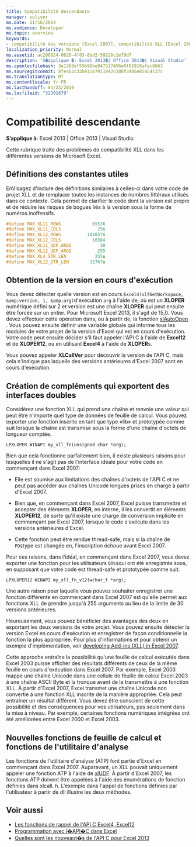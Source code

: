 ```yaml
---
title: Compatibilité descendante
manager: soliver
ms.date: 11/16/2014
ms.audience: Developer
ms.topic: overview
keywords:
- compatibilité des versions [Excel 2007], compatibilité XLL [Excel 2007], compatibilité descendante [Excel 2007]
localization_priority: Normal
ms.assetid: ac200824-0620-4f03-8bd2-59226c1e79d7
description: 'S�applique �: Excel 2013�| Office 2013�| Visual Studio'
ms.openlocfilehash: 3e1368ef55b96be947527456e0f01918afec6663
ms.sourcegitcommit: 8fe462c32b91c87911942c188f3445e85a54137c
ms.translationtype: MT
ms.contentlocale: fr-FR
ms.lasthandoff: 04/23/2019
ms.locfileid: "32301679"
---
```

# <a name="backward-compatibility"></a>Compatibilité descendante

**S’applique à**: Excel 2013 | Office 2013 | Visual Studio 
  
Cette rubrique traite des problèmes de compatibilité XLL dans les différentes versions de Microsoft Excel.
  
## <a name="useful-constant-definitions"></a>Définitions des constantes utiles

EnVisagez d'inclure des définitions similaires à celles-ci dans votre code de projet XLL et de remplacer toutes les instances de nombres littéraux utilisés dans ce contexte. Cela permet de clarifier le code dont la version est propre et de réduire les risques de bogues liés à la version sous la forme de numéros inoffensifs.
  
```cpp
#define MAX_XL11_ROWS            65536
#define MAX_XL11_COLS              256
#define MAX_XL12_ROWS          1048576
#define MAX_XL12_COLS            16384
#define MAX_XL11_UDF_ARGS           30
#define MAX_XL12_UDF_ARGS          255
#define MAX_XL4_STR_LEN           255u
#define MAX_XL12_STR_LEN        32767u
```

## <a name="getting-the-running-version"></a>Obtention de la version en cours d'exécution

Vous devez détecter quelle version est en cours `Excel4(xlfGetWorkspace, &amp;version, 1, &amp;arg)`d'exécution `arg` à l'aide de, où est un **XLOPER** numérique défini sur 2 et version est une chaîne **XLOPER** qui peut ensuite être forcée sur un entier. Pour Microsoft Excel 2013, il s'agit de 15,0. Vous devez effectuer cette opération dans, ou à partir de, la fonction [xlAutoOpen](xlautoopen.md) . Vous pouvez ensuite définir une variable globale qui informe tous les modules de votre projet de la version d'Excel qui est en cours d'exécution. Votre code peut ensuite décider s'il faut appeler l'API C à l'aide de **Excel12** et de **XLOPER12**, ou en utilisant **Excel4** à l'aide de **XLOPER**s.
  
Vous pouvez appeler **XLCallVer** pour découvrir la version de l'API C, mais cela n'indique pas laquelle des versions antérieures d'Excel 2007 sont en cours d'exécution. 
  
## <a name="creating-add-ins-that-export-dual-interfaces"></a>Création de compléments qui exportent des interfaces doubles

Considérez une fonction XLL qui prend une chaîne et renvoie une valeur qui peut être n'importe quel type de données de feuille de calcul. Vous pouvez exporter une fonction inscrite en tant que type «lib» et prototypée comme suit lorsque la chaîne est transmise sous la forme d'une chaîne d'octets de longueur comptée.
  
`LPXLOPER WINAPI my_xll_fn(unsigned char *arg);`
  
Bien que cela fonctionne parfaitement bien, il existe plusieurs raisons pour lesquelles il ne s'agit pas de l'interface idéale pour votre code en commençant dans Excel 2007:
  
- Elle est soumise aux limitations des chaînes d'octets de l'API C et ne peut pas accéder aux chaînes Unicode longues prises en charge à partir d'Excel 2007.
    
- Bien que, en commençant dans Excel 2007, Excel puisse transmettre et accepter des éléments **XLOPER**, en interne, il les convertit en éléments **XLOPER12**, de sorte qu'il existe une charge de conversion implicite en commençant par Excel 2007, lorsque le code s'exécute dans les versions antérieures d'Excel.
    
- Cette fonction peut être rendue thread-safe, mais si la chaîne de `PD$`type est changée en, l'inscription échoue avant Excel 2007.
    
Pour ces raisons, dans l'idéal, en commençant dans Excel 2007, vous devez exporter une fonction pour les utilisateurs `QD%$`qui ont été enregistrés sous, en supposant que votre code est thread-safe et prototypée comme suit.
  
`LPXLOPER12 WINAPI my_xll_fn_v12(wchar_t *arg);`
  
Une autre raison pour laquelle vous pouvez souhaiter enregistrer une fonction différente en commençant dans Excel 2007 est qu'elle permet aux fonctions XLL de prendre jusqu'à 255 arguments au lieu de la limite de 30 versions antérieures.
  
Heureusement, vous pouvez bénéficier des avantages des deux en exportant les deux versions de votre projet. Vous pouvez ensuite détecter la version Excel en cours d'exécution et enregistrer de façon conditionnelle la fonction la plus appropriée. Pour plus d'informations et pour obtenir un exemple d'implémentation, voir [developIng Add-ins (XLL) in Excel 2007](https://msdn.microsoft.com/library/aa730920.aspx).
  
Cette approche entraîne la possibilité qu'une feuille de calcul exécutée dans Excel 2003 puisse afficher des résultats différents de ceux de la même feuille en cours d'exécution dans Excel 2007. Par exemple, Excel 2003 mappe une chaîne Unicode dans une cellule de feuille de calcul Excel 2003 à une chaîne ASCII Byte et la tronque avant de la transmettre à une fonction XLL. À partir d'Excel 2007, Excel transmet une chaîne Unicode non convertie à une fonction XLL inscrite de la manière appropriée. Cela peut entraîner un résultat différent. Vous devez être conscient de cette possibilité et des conséquences pour vos utilisateurs, pas seulement dans la mise à niveau. Par exemple, certaines fonctions numériques intégrées ont été améliorées entre Excel 2000 et Excel 2003.
  
## <a name="new-worksheet-functions-and-analysis-toolpak-functions"></a>Nouvelles fonctions de feuille de calcul et fonctions de l'utilitaire d'analyse

Les fonctions de l'utilitaire d'analyse (ATP) font partie d'Excel en commençant dans Excel 2007. Auparavant, un XLL pouvait uniquement appeler une fonction ATP à l'aide de [xlUDF](xludf.md). À partir d'Excel 2007, les fonctions ATP doivent être appelées à l'aide des énumérations de fonction définies dans xlcall. h. L'exemple dans l'appel de fonctions définies par l'utilisateur à partir de dll illustre les deux méthodes.
  
## <a name="see-also"></a>Voir aussi

- [Les fonctions de rappel de l'API C Excel4, Excel12](c-api-callback-functions-excel4-excel12.md) 
- [Programmation avec l�API�C dans Excel](programming-with-the-c-api-in-excel.md)
- [Quelles sont les nouveaut�s de l'API C pour Excel 2013](what-s-new-in-the-c-api-for-excel.md)

